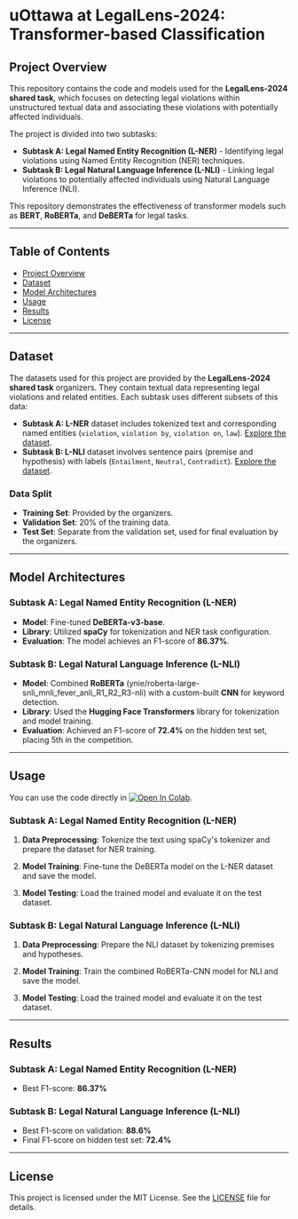 # uOttawa at LegalLens-2024: Transformer-based Classification

## Project Overview

This repository contains the code and models used for the **LegalLens-2024 shared task**, which focuses on detecting legal violations within unstructured textual data and associating these violations with potentially affected individuals. 

The project is divided into two subtasks:
- **Subtask A: Legal Named Entity Recognition (L-NER)** - Identifying legal violations using Named Entity Recognition (NER) techniques.
- **Subtask B: Legal Natural Language Inference (L-NLI)** - Linking legal violations to potentially affected individuals using Natural Language Inference (NLI).

This repository demonstrates the effectiveness of transformer models such as **BERT**, **RoBERTa**, and **DeBERTa** for legal tasks.

---

## Table of Contents

- [Project Overview](#project-overview)
- [Dataset](#dataset)
- [Model Architectures](#model-architectures)
- [Usage](#usage)
- [Results](#results)
- [License](#license)

---

## Dataset

The datasets used for this project are provided by the **LegalLens-2024 shared task** organizers. They contain textual data representing legal violations and related entities. Each subtask uses different subsets of this data:

- **Subtask A: L-NER** dataset includes tokenized text and corresponding named entities (`violation`, `violation by`, `violation on`, `law`). [Explore the dataset](https://huggingface.co/datasets/darrow-ai/LegalLensNER).
- **Subtask B: L-NLI** dataset involves sentence pairs (premise and hypothesis) with labels (`Entailment`, `Neutral`, `Contradict`). [Explore the dataset](https://huggingface.co/datasets/darrow-ai/LegalLensNLI).

### Data Split
- **Training Set**: Provided by the organizers.
- **Validation Set**: 20% of the training data.
- **Test Set**: Separate from the validation set, used for final evaluation by the organizers.

---

## Model Architectures

### Subtask A: Legal Named Entity Recognition (L-NER)
- **Model**: Fine-tuned **DeBERTa-v3-base**.
- **Library**: Utilized **spaCy** for tokenization and NER task configuration.
- **Evaluation**: The model achieves an F1-score of **86.37%**.

### Subtask B: Legal Natural Language Inference (L-NLI)
- **Model**: Combined **RoBERTa** (ynie/roberta-large-snli_mnli_fever_anli_R1_R2_R3-nli) with a custom-built **CNN** for keyword detection.
- **Library**: Used the **Hugging Face Transformers** library for tokenization and model training.
- **Evaluation**: Achieved an F1-score of **72.4%** on the hidden test set, placing 5th in the competition.

---

## Usage

You can use the code directly in [![Open In Colab](https://colab.research.google.com/assets/colab-badge.svg)](https://colab.research.google.com/github/NimaMeghdadi/LEGALLENS-2024-DETECTING-LEGAL-VIOLATIONS/).

### Subtask A: Legal Named Entity Recognition (L-NER)

1. **Data Preprocessing**: Tokenize the text using spaCy's tokenizer and prepare the dataset for NER training.

2. **Model Training**: Fine-tune the DeBERTa model on the L-NER dataset and save the model.

3. **Model Testing**: Load the trained model and evaluate it on the test dataset.

### Subtask B: Legal Natural Language Inference (L-NLI)

1. **Data Preprocessing**: Prepare the NLI dataset by tokenizing premises and hypotheses.

2. **Model Training**: Train the combined RoBERTa-CNN model for NLI and save the model.

3. **Model Testing**: Load the trained model and evaluate it on the test dataset.

---

## Results

### Subtask A: Legal Named Entity Recognition (L-NER)
- Best F1-score: **86.37%**

### Subtask B: Legal Natural Language Inference (L-NLI)
- Best F1-score on validation: **88.6%**
- Final F1-score on hidden test set: **72.4%**

---

## License

This project is licensed under the MIT License. See the [LICENSE](LICENSE) file for details.


